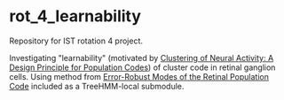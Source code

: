 # rot_4_learnability
Repository for IST rotation 4 project.

Investigating "learnability" (motivated by [Clustering of Neural Activity: A Design Principle for Population Codes](https://pub.ist.ac.at/~gtkacik/Frontiers_Clusters.pdf)) of cluster code in retinal ganglion cells.
Using method from [Error-Robust Modes of the Retinal Population Code](https://pub.ist.ac.at/~gtkacik/PLOSCompBio_RobustCode.pdf) included as a TreeHMM-local submodule.
